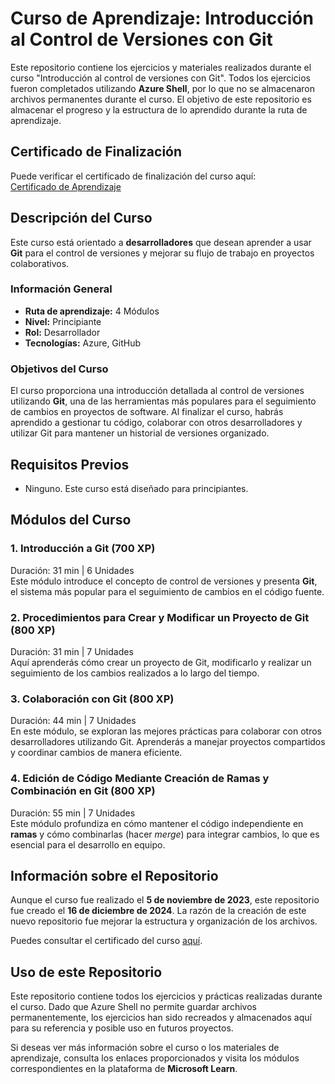 # Curso de Aprendizaje: Introducción al Control de Versiones con Git

Este repositorio contiene los ejercicios y materiales realizados durante el curso "Introducción al control de versiones con Git". Todos los ejercicios fueron completados utilizando **Azure Shell**, por lo que no se almacenaron archivos permanentes durante el curso. El objetivo de este repositorio es almacenar el progreso y la estructura de lo aprendido durante la ruta de aprendizaje.

## Certificado de Finalización

Puede verificar el certificado de finalización del curso aquí:  
[Certificado de Aprendizaje](https://learn.microsoft.com/es-es/users/carlosvasquez-6351/achievements/k5cmggvb)

## Descripción del Curso

Este curso está orientado a **desarrolladores** que desean aprender a usar **Git** para el control de versiones y mejorar su flujo de trabajo en proyectos colaborativos.

### Información General

- **Ruta de aprendizaje:** 4 Módulos
- **Nivel:** Principiante
- **Rol:** Desarrollador
- **Tecnologías:** Azure, GitHub

### Objetivos del Curso

El curso proporciona una introducción detallada al control de versiones utilizando **Git**, una de las herramientas más populares para el seguimiento de cambios en proyectos de software. Al finalizar el curso, habrás aprendido a gestionar tu código, colaborar con otros desarrolladores y utilizar Git para mantener un historial de versiones organizado.

## Requisitos Previos

- Ninguno. Este curso está diseñado para principiantes.

## Módulos del Curso

### 1. Introducción a Git (700 XP)

Duración: 31 min | 6 Unidades  
Este módulo introduce el concepto de control de versiones y presenta **Git**, el sistema más popular para el seguimiento de cambios en el código fuente.

### 2. Procedimientos para Crear y Modificar un Proyecto de Git (800 XP)

Duración: 31 min | 7 Unidades  
Aquí aprenderás cómo crear un proyecto de Git, modificarlo y realizar un seguimiento de los cambios realizados a lo largo del tiempo.

### 3. Colaboración con Git (800 XP)

Duración: 44 min | 7 Unidades  
En este módulo, se exploran las mejores prácticas para colaborar con otros desarrolladores utilizando Git. Aprenderás a manejar proyectos compartidos y coordinar cambios de manera eficiente.

### 4. Edición de Código Mediante Creación de Ramas y Combinación en Git (800 XP)

Duración: 55 min | 7 Unidades  
Este módulo profundiza en cómo mantener el código independiente en **ramas** y cómo combinarlas (hacer _merge_) para integrar cambios, lo que es esencial para el desarrollo en equipo.

## Información sobre el Repositorio

Aunque el curso fue realizado el **5 de noviembre de 2023**, este repositorio fue creado el **16 de diciembre de 2024**. La razón de la creación de este nuevo repositorio fue mejorar la estructura y organización de los archivos.

Puedes consultar el certificado del curso [aquí](https://learn.microsoft.com/api/achievements/share/es-es/CarlosVasquez-6351/K5CMGGVB?sharingId=3A1FCDDAB13E09FA).

## Uso de este Repositorio

Este repositorio contiene todos los ejercicios y prácticas realizadas durante el curso. Dado que Azure Shell no permite guardar archivos permanentemente, los ejercicios han sido recreados y almacenados aquí para su referencia y posible uso en futuros proyectos.

Si deseas ver más información sobre el curso o los materiales de aprendizaje, consulta los enlaces proporcionados y visita los módulos correspondientes en la plataforma de **Microsoft Learn**.
